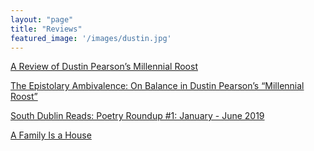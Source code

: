 ```yaml
---
layout: "page"
title: "Reviews"
featured_image: '/images/dustin.jpg'
---
```


[A Review of Dustin Pearson’s Millennial Roost](http://haydensferryreview.com/haydensferryreview/millennialroost)

[The Epistolary Ambivalence: On Balance in Dustin Pearson’s “Millennial Roost”](https://sites.lsa.umich.edu/mqr/2018/09/the-epistolary-ambivalence-on-balance-in-dustin-pearsons-millennial-roost/)

[South Dublin Reads: Poetry Roundup #1: January - June 2019 ](https://librarystaffpicks.wordpress.com/2019/07/02/poetry-roundup-1-january-june-2019/)

[A Family Is a House](https://coalhillreview.com/a-family-is-a-house/)
